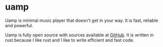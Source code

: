# uamp
Uamp is minimal music player that doesn't get in your way. It is fast, reliable
and powerful.

Uamp is fully open source with sources available at
[GitHub](https://github.com/BonnyAD9/uamp). It is written in rust because I
like rust and I like to write efficient and fast code.
